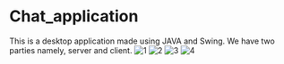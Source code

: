 # Chat_application
This is a desktop application made using JAVA and Swing. We have two parties namely, server and client.
![1](https://user-images.githubusercontent.com/59522832/217374476-fef89d35-0a3a-45ac-a1ae-f1648dc2b222.PNG)
![2](https://user-images.githubusercontent.com/59522832/217374492-290352d8-22b4-4301-8bc0-4cceecdec56c.PNG)
![3](https://user-images.githubusercontent.com/59522832/217374501-f970f523-e1ae-4e85-ab7a-1d12c73a9bd9.PNG)
![4](https://user-images.githubusercontent.com/59522832/217374513-50c92b9b-8494-4285-951b-c679762b21c2.PNG)
